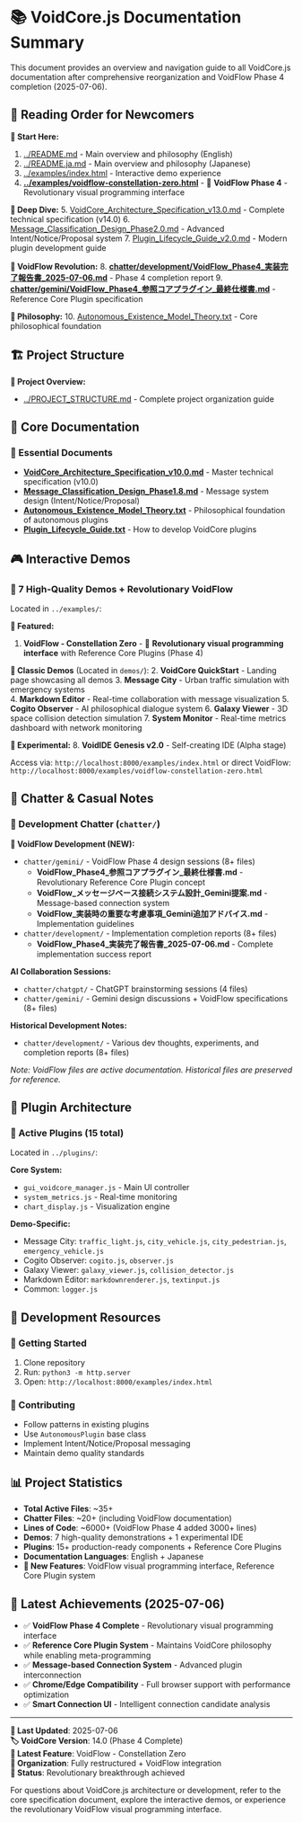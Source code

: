 # 📚 VoidCore.js Documentation Summary

This document provides an overview and navigation guide to all VoidCore.js documentation after comprehensive reorganization and VoidFlow Phase 4 completion (2025-07-06).

## 📖 Reading Order for Newcomers

**🎯 Start Here:**
1. [../README.md](../README.md) - Main overview and philosophy (English)
2. [../README.ja.md](../README.ja.md) - Main overview and philosophy (Japanese)
3. [../examples/index.html](../examples/index.html) - Interactive demo experience
4. **[../examples/voidflow-constellation-zero.html](../examples/voidflow-constellation-zero.html)** - 🌟 **VoidFlow Phase 4** - Revolutionary visual programming interface

**🔬 Deep Dive:**
5. [VoidCore_Architecture_Specification_v13.0.md](VoidCore_Architecture_Specification_v13.0.md) - Complete technical specification (v14.0)
6. [Message_Classification_Design_Phase2.0.md](Message_Classification_Design_Phase2.0.md) - Advanced Intent/Notice/Proposal system
7. [Plugin_Lifecycle_Guide_v2.0.md](Plugin_Lifecycle_Guide_v2.0.md) - Modern plugin development guide

**🌟 VoidFlow Revolution:**
8. **[chatter/development/VoidFlow_Phase4_実装完了報告書_2025-07-06.md](chatter/development/VoidFlow_Phase4_実装完了報告書_2025-07-06.md)** - Phase 4 completion report
9. **[chatter/gemini/VoidFlow_Phase4_参照コアプラグイン_最終仕様書.md](chatter/gemini/VoidFlow_Phase4_参照コアプラグイン_最終仕様書.md)** - Reference Core Plugin specification

**🧠 Philosophy:**
10. [Autonomous_Existence_Model_Theory.txt](Autonomous_Existence_Model_Theory.txt) - Core philosophical foundation

## 🏗️ Project Structure

**📁 Project Overview:**
- [../PROJECT_STRUCTURE.md](../PROJECT_STRUCTURE.md) - Complete project organization guide

## 📂 Core Documentation

### 🎯 Essential Documents
- **[VoidCore_Architecture_Specification_v10.0.md](VoidCore_Architecture_Specification_v10.0.md)** - Master technical specification (v10.0)
- **[Message_Classification_Design_Phase1.8.md](Message_Classification_Design_Phase1.8.md)** - Message system design (Intent/Notice/Proposal)
- **[Autonomous_Existence_Model_Theory.txt](Autonomous_Existence_Model_Theory.txt)** - Philosophical foundation of autonomous plugins
- **[Plugin_Lifecycle_Guide.txt](Plugin_Lifecycle_Guide.txt)** - How to develop VoidCore plugins

## 🎮 Interactive Demos

### 🌟 7 High-Quality Demos + Revolutionary VoidFlow
Located in `../examples/`:

**🚀 Featured:**
1. **VoidFlow - Constellation Zero** - 🌟 **Revolutionary visual programming interface** with Reference Core Plugins (Phase 4)

**🎯 Classic Demos** (Located in `demos/`):
2. **VoidCore QuickStart** - Landing page showcasing all demos
3. **Message City** - Urban traffic simulation with emergency systems  
4. **Markdown Editor** - Real-time collaboration with message visualization
5. **Cogito Observer** - AI philosophical dialogue system
6. **Galaxy Viewer** - 3D space collision detection simulation
7. **System Monitor** - Real-time metrics dashboard with network monitoring

**🎪 Experimental:**
8. **VoidIDE Genesis v2.0** - Self-creating IDE (Alpha stage)

Access via: `http://localhost:8000/examples/index.html` or direct VoidFlow: `http://localhost:8000/examples/voidflow-constellation-zero.html`

## 💬 Chatter & Casual Notes

### 📁 Development Chatter (`chatter/`)

**🌟 VoidFlow Development (NEW):**
- `chatter/gemini/` - VoidFlow Phase 4 design sessions (8+ files)
  - **VoidFlow_Phase4_参照コアプラグイン_最終仕様書.md** - Revolutionary Reference Core Plugin concept
  - **VoidFlow_メッセージベース接続システム設計_Gemini提案.md** - Message-based connection system
  - **VoidFlow_実装時の重要な考慮事項_Gemini追加アドバイス.md** - Implementation guidelines
- `chatter/development/` - Implementation completion reports (8+ files)
  - **VoidFlow_Phase4_実装完了報告書_2025-07-06.md** - Complete implementation success report

**AI Collaboration Sessions:**
- `chatter/chatgpt/` - ChatGPT brainstorming sessions (4 files)
- `chatter/gemini/` - Gemini design discussions + VoidFlow specifications (8+ files)

**Historical Development Notes:**
- `chatter/development/` - Various dev thoughts, experiments, and completion reports (8+ files)

*Note: VoidFlow files are active documentation. Historical files are preserved for reference.*

## 🧩 Plugin Architecture

### 🎯 Active Plugins (15 total)
Located in `../plugins/`:

**Core System:**
- `gui_voidcore_manager.js` - Main UI controller
- `system_metrics.js` - Real-time monitoring
- `chart_display.js` - Visualization engine

**Demo-Specific:**
- Message City: `traffic_light.js`, `city_vehicle.js`, `city_pedestrian.js`, `emergency_vehicle.js`
- Cogito Observer: `cogito.js`, `observer.js`
- Galaxy Viewer: `galaxy_viewer.js`, `collision_detector.js`
- Markdown Editor: `markdownrenderer.js`, `textinput.js`
- Common: `logger.js`

## 🔧 Development Resources

### 🚀 Getting Started
1. Clone repository
2. Run: `python3 -m http.server`
3. Open: `http://localhost:8000/examples/index.html`

### 📝 Contributing
- Follow patterns in existing plugins
- Use `AutonomousPlugin` base class
- Implement Intent/Notice/Proposal messaging
- Maintain demo quality standards

## 📊 Project Statistics

- **Total Active Files**: ~35+
- **Chatter Files**: ~20+ (including VoidFlow documentation)
- **Lines of Code**: ~6000+ (VoidFlow Phase 4 added 3000+ lines)
- **Demos**: 7 high-quality demonstrations + 1 experimental IDE
- **Plugins**: 15+ production-ready components + Reference Core Plugins
- **Documentation Languages**: English + Japanese
- **🌟 New Features**: VoidFlow visual programming interface, Reference Core Plugin system

## 🎉 Latest Achievements (2025-07-06)

- ✅ **VoidFlow Phase 4 Complete** - Revolutionary visual programming interface
- ✅ **Reference Core Plugin System** - Maintains VoidCore philosophy while enabling meta-programming
- ✅ **Message-based Connection System** - Advanced plugin interconnection
- ✅ **Chrome/Edge Compatibility** - Full browser support with performance optimization
- ✅ **Smart Connection UI** - Intelligent connection candidate analysis

---

**📅 Last Updated**: 2025-07-06  
**🏷️ VoidCore Version**: 14.0 (Phase 4 Complete)  
**🌟 Latest Feature**: VoidFlow - Constellation Zero  
**📁 Organization**: Fully restructured + VoidFlow integration  
**🚀 Status**: Revolutionary breakthrough achieved  

For questions about VoidCore.js architecture or development, refer to the core specification document, explore the interactive demos, or experience the revolutionary VoidFlow visual programming interface.